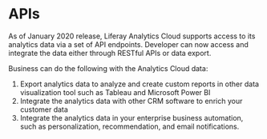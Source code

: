# APIs

As of January 2020 release, Liferay Analytics Cloud supports access to its analytics data via a set of API endpoints. Developer can now access and integrate the data either through RESTful APIs or data export.

Business can do the following with the Analytics Cloud data:

1. Export analytics data to analyze and create custom reports in other data visualization tool such as Tableau and Microsoft Power BI
1. Integrate the analytics data with other CRM software to enrich your customer data
1. Integrate the analytics data in your enterprise business automation, such as personalization, recommendation, and email notifications.

